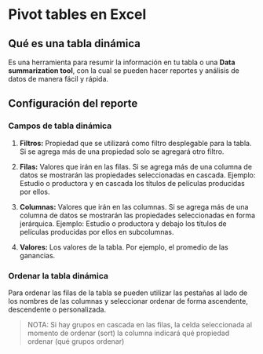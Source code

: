 # Pivot tables en Excel

## Qué es una tabla dinámica

Es una herramienta para resumir la información en tu tabla o una **Data summarization tool**, con la cual se pueden hacer reportes y análisis de datos de manera fácil y rápida.

## Configuración del reporte

### Campos de tabla dinámica

1. **Filtros:** Propiedad que se utilizará como filtro desplegable para la tabla. Si se agrega más de una propiedad solo se agregará otro filtro.

2. **Filas:** Valores que irán en las filas. Si se agrega más de una columna de datos se mostrarán las propiedades seleccionadas en cascada. Ejemplo: Estudio o productora y en cascada los títulos de películas producidas por ellos.

3. **Columnas:** Valores que irán en las columnas. Si se agrega más de una columna de datos se mostrarán las propiedades seleccionadas en forma jerárquica. Ejemplo: Estudio o productora y debajo los títulos de películas producidas por ellos en subcolumnas.

4. **Valores:** Los valores de la tabla. Por ejemplo, el promedio de las ganancias.

### Ordenar la tabla dinámica

Para ordenar las filas de la tabla se pueden utilizar las pestañas al lado de los nombres de las columnas y seleccionar ordenar de forma ascendente, descendente o personalizada.

> NOTA: Si hay grupos en cascada en las filas, la celda seleccionada al momento de ordenar (sort) la columna indicará qué propiedad ordenar (qué grupos ordenar)